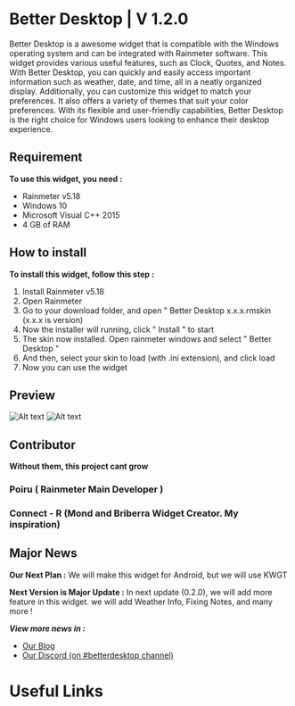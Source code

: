 # Better Desktop | **V 1.2.0**

Better Desktop is a awesome widget that is compatible with the Windows operating system and can be integrated
with Rainmeter software. This widget provides various useful features, such as Clock, Quotes, and Notes.
With Better Desktop, you can quickly and easily access important information such as weather, date, and time, all in
a neatly organized display. Additionally, you can customize this widget to match your preferences. It also offers a
variety of themes that suit your color preferences. With its flexible and user-friendly capabilities, Better Desktop
is the right choice for Windows users looking to enhance their desktop experience.

## Requirement

**To use this widget, you need :**

- Rainmeter v5.18
- Windows 10
- Microsoft Visual C++ 2015
- 4 GB of RAM

## How to install

**To install this widget, follow this step :**

1. Install Rainmeter v5.18
2. Open Rainmeter
3. Go to your download folder, and open " Better Desktop x.x.x.rmskin (x.x.x is version)
4. Now the installer will running, click " Install " to start
5. The skin now installed. Open rainmeter windows and select " Better Desktop "
6. And then, select your skin to load (with .ini extension), and click load
7. Now you can use the widget

## Preview

![Alt text](preview1.jpg)
![Alt text](preview2.jpg)

## Contributor

**Without them, this project cant grow**

### Poiru ( Rainmeter Main Developer )

### Connect - R (Mond and Briberra Widget Creator. My inspiration)

## Major News

**Our Next Plan :** We will make this widget for Android, but we will use KWGT

**Next Version is Major Update :** In next update (0.2.0), we will add more feature in this widget. we will add Weather Info, Fixing Notes, and many more !

***View more news in :***
- [Our Blog]()
- [Our Discord (on #betterdesktop channel)]()

#  Useful Links
